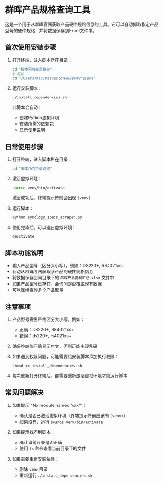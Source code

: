 # 群晖产品规格查询工具

这是一个用于从群晖官网获取产品硬件规格信息的工具。它可以自动抓取指定产品型号的硬件规格，并将数据保存到Excel文件中。

## 首次使用安装步骤

1. 打开终端，进入脚本所在目录：
   ```bash
   cd "脚本所在目录路径"
   # 例如：
   cd "/Users/mac/nas同步文件夹/群晖产品资料"
   ```

2. 运行安装脚本：
   ```bash
   ./install_dependencies.sh
   ```
   此脚本会自动：
   - 创建Python虚拟环境
   - 安装所需的依赖包
   - 显示使用说明

## 日常使用步骤

1. 打开终端，进入脚本所在目录：
   ```bash
   cd "脚本所在目录路径"
   ```

2. 激活虚拟环境：
   ```bash
   source venv/bin/activate
   ```
   激活成功后，终端提示符前会出现 `(venv)`

3. 运行脚本：
   ```bash
   python synology_specs_scraper.py
   ```

4. 使用完毕后，可以退出虚拟环境：
   ```bash
   deactivate
   ```

## 脚本功能说明

- 输入产品型号（区分大小写），例如：DS220+, RS4021xs+
- 自动从群晖官网获取该产品的硬件规格信息
- 将数据保存到同目录下的 `群晖产品资料汇总.xlsx` 文件中
- 如果产品型号已存在，会询问是否覆盖现有数据
- 可以连续查询多个产品型号

## 注意事项

1. 产品型号需要严格区分大小写，例如：
   - 正确：DS220+, RS4021xs+
   - 错误：ds220+, rs4021xs+

2. 确保终端能正确显示中文，否则可能出现乱码

3. 如果遇到权限问题，可能需要给安装脚本添加执行权限：
   ```bash
   chmod +x install_dependencies.sh
   ```

4. 每次重新打开终端后，都需要重新激活虚拟环境才能运行脚本

## 常见问题解决

1. 如果提示 "No module named 'xxx'"：
   - 确认是否已激活虚拟环境（终端提示符前应该有 `(venv)`）
   - 如果没有，运行 `source venv/bin/activate`

2. 如果提示找不到脚本：
   - 确认当前目录是否正确
   - 使用 `ls` 命令查看当前目录下的文件

3. 如果需要重新安装依赖：
   - 删除 `venv` 目录
   - 重新运行 `./install_dependencies.sh` 